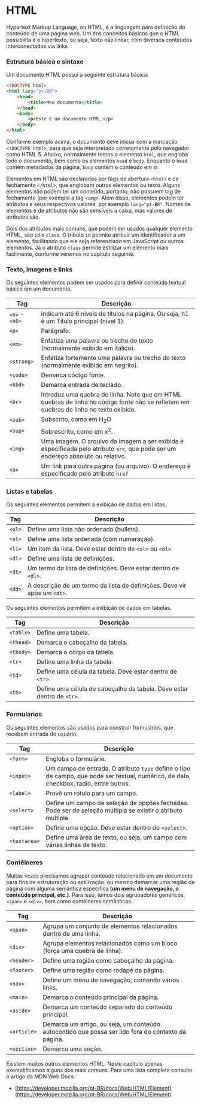 # HTML

Hypertext Markup Language, ou HTML, é a linguagem para definição do conteúdo de uma página web. Um dos conceitos básicos que o HTML possibilita é o hipertexto, ou seja, texto não linear, com diversos conteúdos interconectados via links

###  Estrutura básica e sintaxe

Um documento HTML possui a seguinte estrutura básica:

```html
<!DOCTYPE html>
<html lang="pt-BR">
    <head>
        <title>Meu documento</title>
    </head>
    <body>
        <p>Este é um documento HTML.</p>
    </body>
</html>
```

Conforme exemplo acima, o documento deve iniciar com a marcação `<!DOCTYPE html>`, para que seja interpretado corretamente pelo navegador como HTML 5. Abaixo, normalmente temos o elemento `html`, que engloba todo o documento, bem como os elementos `head` e `body`. Enquanto o `head` contém metadados da página, `body` contém o conteúdo em si.

Elementos em HTML são declarados por tags de abertura `<html>` e de fechamento `</html>`, que englobam outros elementos ou texto. Alguns elementos não podem ter um conteúdo, portanto, não possuem tag de fechamento (por exemplo a tag `<img>`. Além disso, elementos podem ter atributos e seus respectivos valores, por exemplo `lang="pt-BR"`. Nomes de elementos e de atributos não são sensíveis a caixa, mas valores de atributos são.

Dois dos atributos mais comuns, que podem ser usados qualquer elemento HTML, são `id` e `class`. O tributo `id` permite atribuir um identificador a um elemento, facilitando que ele seja referenciado em JavaScript ou outros elementos. Já o atributo `class` permite estilizar um elemento mais facilmente, conforme veremos no capítulo seguinte.

### Texto, imagens e links

Os seguintes elementos podem ser usados para definir conteúdo textual básico em um documento.

| Tag            | Descrição                                                    |
| -------------- | ------------------------------------------------------------ |
| `<h>` - `<h6>` | Indicam até 6 níveis de títulos na página. Ou seja, h1 é um Título principal (nível 1). |
| `<p>`          | Parágrafo.                                                   |
| `<em>`         | Enfatiza uma palavra ou trecho do texto (normalmente exibido em itálico). |
| `<strong>`     | Enfatiza fortemente uma palavra ou trecho do texto (normalmente exibido em negrito). |
| `<code>`       | Demarca código fonte.                                        |
| `<kbd>`        | Demarca entrada de teclado.                                  |
| `<br>`         | Introduz uma quebra de linha. Note que em HTML quebras de linha no código fonte não se refletem em quebras de linha no texto exibido. |
| `<sub>`        | Subscrito, como em H<sub>2</sub>O                            |
| `<sup>`        | Sobrescrito, como em x<sup>2</sup>.                          |
| `<img>`        | Uma imagem. O arquivo da imagem a ser exibida é especificada pelo atributo `src`, que pode ser um endereço absoluto ou relativo. |
| `<a>`          | Um link para outra página (ou arquivo). O endereço é especificado pelo atributo `href` |

### Listas e tabelas

Os seguintes elementos permitem a exibição de dados em listas.

| Tag    | Descrição                                                    |
| ------ | ------------------------------------------------------------ |
| `<ul>` | Define uma lista não ordenada (bullets).                     |
| `<ol>` | Define uma lista ordenada (com numeração).                   |
| `<li>` | Um item da lista. Deve estar dentro de `<ul>` ou `<ol>`.     |
| `<dl>` | Define uma lista de definições.                              |
| `<dt>` | Um termo da lista de definições. Deve estar dentro de `<dl>`. |
| `<dd>` | A descrição de um termo da lista de definições. Deve vir após um `<dt>`. |

Os seguintes elementos permitem a exibição de dados em tabelas.

| Tag       | Descrição                                                    |
| --------- | ------------------------------------------------------------ |
| `<table>` | Define uma tabela.                                           |
| `<thead>` | Demarca o cabeçalho da tabela.                               |
| `<tbody>` | Demarca o corpo da tabela.                                   |
| `<tr>`    | Define uma linha da tabela.                                  |
| `<td>`    | Define uma célula da tabela. Deve estar dentro de `<tr>`.    |
| `<th>`    | Define uma célula de cabeçalho da tabela. Deve estar dentro de `<tr>`. |

### Formulários

Os seguintes elementos são usados para construir formulários, que recebem entrada do usuário.

| Tag          | Descrição                                                    |
| ------------ | ------------------------------------------------------------ |
| `<form>`     | Engloba o formulário.                                        |
| `<input>`    | Um campo de entrada. O atributo `type` define o tipo de campo, que pode ser textual, numérico, de data, checkbox, radio, entre outros. |
| `<label>`    | Provê um rótulo para um campo.                               |
| `<select>`   | Define um campo de seleção de opções fechadas. Pode ser de seleção múltipla se existir o atributo multiple. |
| `<option>`   | Define uma opção. Deve estar dentro de `<select>`.           |
| `<textarea>` | Define uma área de texto, ou seja, um campo com várias linhas de texto. |

### Contêineres

Muitas vezes precisamos agrupar conteúdo relacionado em um documento para fins de estruturação ou estilização, ou mesmo demarcar uma região da página com alguma semântica específica **(um menu de navegação, o conteúdo principal, etc.)**. Para isso, temos dois agrupadores genéricos, `<span>` e `<div>`, bem como contêineres semânticos.

| Tag         | Descrição                                                    |
| ----------- | ------------------------------------------------------------ |
| `<span>`    | Agrupa um conjunto de elementos relacionados dentro de uma linha. |
| `<div>`     | Agrupa elementos relacionados como um bloco (força uma quebra de linha). |
| `<header>`  | Define uma região como cabeçalho da página.                  |
| `<footer>`  | Define uma região como rodapé da página.                     |
| `<nav>`     | Define um menu de navegação, contendo vários links.          |
| `<main>`    | Demarca o conteúdo principal da página.                      |
| `<aside>`   | Demarca um conteúdo separado do conteúdo principal.          |
| `<article>` | Demarca um artigo, ou seja, um conteúdo autocontido que possa ser lido fora do contexto da página. |
| `<section>` | Demarca uma seção.                                           |

Existem muitos outros elementos HTML. Neste capítulo apenas exemplificamos alguns dos mais comuns. Para uma lista completa consulte o artigo da MDN Web Docs:

- [https://developer.mozilla.org/pt-BR/docs/Web/HTML/Element](https://developer.mozilla.org/pt-BR/docs/Web/HTML/Element)

